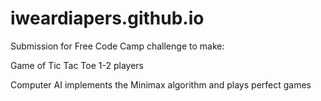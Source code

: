 # iweardiapers.github.io
Submission for Free Code Camp challenge to make:

Game of Tic Tac Toe 1-2 players

Computer AI implements the Minimax algorithm and plays perfect games